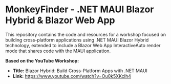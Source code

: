 # MonkeyFinder - .NET MAUI Blazor Hybrid & Blazor Web App

This repository contains the code and resources for a workshop focused on building cross-platform applications using .NET MAUI Blazor Hybrid technology, extended to include a Blazor Web App InteractiveAuto render mode that shares code with the MAUI application.

**Based on the YouTube Workshop:**

* **Title:** Blazor Hybrid: Build Cross-Platform Apps with .NET MAUI
* **Link:** https://www.youtube.com/watch?v=Ou0k5XKcIh4
